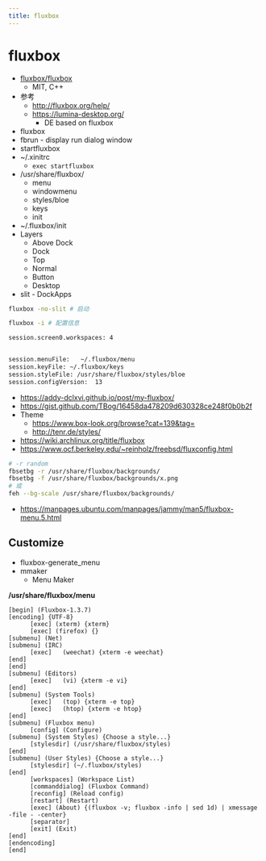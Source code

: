 ```yaml
---
title: fluxbox
---
```


# fluxbox

- [fluxbox/fluxbox](https://github.com/fluxbox/fluxbox)
  - MIT, C++
- 参考
  - http://fluxbox.org/help/
  - https://lumina-desktop.org/
    - DE based on fluxbox
- fluxbox
- fbrun - display run dialog window
- startfluxbox
- ~/.xinitrc
  - `exec startfluxbox`
- /usr/share/fluxbox/
  - menu
  - windowmenu
  - styles/bloe
  - keys
  - init
- ~/.fluxbox/init
- Layers
  - Above Dock
  - Dock
  - Top
  - Normal
  - Button
  - Desktop
- slit - DockApps

```bash
fluxbox -no-slit # 启动

fluxbox -i # 配置信息
```

```txt title="$HOME/.fluxbox/init"
session.screen0.workspaces: 4


session.menuFile:	~/.fluxbox/menu
session.keyFile: ~/.fluxbox/keys
session.styleFile: /usr/share/fluxbox/styles/bloe
session.configVersion:	13
```

- https://addy-dclxvi.github.io/post/my-fluxbox/
- https://gist.github.com/TBog/16458da478209d630328ce248f0b0b2f
- Theme
  - https://www.box-look.org/browse?cat=139&tag=
  - http://tenr.de/styles/
- https://wiki.archlinux.org/title/fluxbox
- https://www.ocf.berkeley.edu/~reinholz/freebsd/fluxconfig.html

```bash
# -r random
fbsetbg -r /usr/share/fluxbox/backgrounds/
fbsetbg -f /usr/share/fluxbox/backgrounds/x.png
# 或
feh --bg-scale /usr/share/fluxbox/backgrounds/
```

- https://manpages.ubuntu.com/manpages/jammy/man5/fluxbox-menu.5.html

## Customize

- fluxbox-generate_menu
- mmaker
  - Menu Maker

**/usr/share/fluxbox/menu**

```
[begin] (Fluxbox-1.3.7)
[encoding] {UTF-8}
      [exec] (xterm) {xterm}
      [exec] (firefox) {}
[submenu] (Net)
[submenu] (IRC)
      [exec]   (weechat) {xterm -e weechat}
[end]
[end]
[submenu] (Editors)
      [exec]   (vi) {xterm -e vi}
[end]
[submenu] (System Tools)
      [exec]   (top) {xterm -e top}
      [exec]   (htop) {xterm -e htop}
[end]
[submenu] (Fluxbox menu)
      [config] (Configure)
[submenu] (System Styles) {Choose a style...}
      [stylesdir] (/usr/share/fluxbox/styles)
[end]
[submenu] (User Styles) {Choose a style...}
      [stylesdir] (~/.fluxbox/styles)
[end]
      [workspaces] (Workspace List)
      [commanddialog] (Fluxbox Command)
      [reconfig] (Reload config)
      [restart] (Restart)
      [exec] (About) {(fluxbox -v; fluxbox -info | sed 1d) | xmessage -file - -center}
      [separator]
      [exit] (Exit)
[end]
[endencoding]
[end]
```
